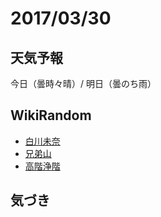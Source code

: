 # 2017/03/30

## 天気予報

今日（曇時々晴）/ 明日（曇のち雨）

## WikiRandom

* [白川未奈](https://ja.wikipedia.org/wiki/%E7%99%BD%E5%B7%9D%E6%9C%AA%E5%A5%88)
* [兄弟山](https://ja.wikipedia.org/wiki/%E5%85%84%E5%BC%9F%E5%B1%B1)
* [高階浄階](https://ja.wikipedia.org/wiki/%E9%AB%98%E9%9A%8E%E6%B5%84%E9%9A%8E)

## 気づき

